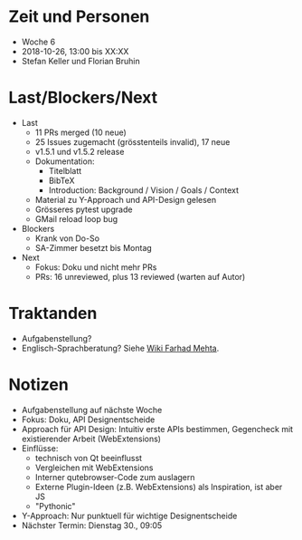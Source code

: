 # Zeit und Personen

- Woche 6
- 2018-10-26, 13:00 bis XX:XX
- Stefan Keller und Florian Bruhin

# Last/Blockers/Next

- Last
  - 11 PRs merged (10 neue)
  - 25 Issues zugemacht (grösstenteils invalid), 17 neue
  - v1.5.1 und v1.5.2 release
  - Dokumentation:
    - Titelblatt
    - BibTeX
    - Introduction: Background / Vision / Goals / Context
  - Material zu Y-Approach und API-Design gelesen
  - Grösseres pytest upgrade
  - GMail reload loop bug
- Blockers
  - Krank von Do-So
  - SA-Zimmer besetzt bis Montag
- Next
  - Fokus: Doku und nicht mehr PRs
  - PRs: 16 unreviewed, plus 13 reviewed (warten auf Autor)

# Traktanden

- Aufgabenstellung?
- Englisch-Sprachberatung? Siehe [Wiki Farhad Mehta](https://wiki.hsr.ch/FarhadMehta/wiki.cgi?ProjectInformation#16).

# Notizen

- Aufgabenstellung auf nächste Woche
- Fokus: Doku, API Designentscheide
- Approach für API Design: Intuitiv erste APIs bestimmen, Gegencheck mit existierender Arbeit (WebExtensions)
- Einflüsse:
  - technisch von Qt beeinflusst
  - Vergleichen mit WebExtensions
  - Interner qutebrowser-Code zum auslagern
  - Externe Plugin-Ideen (z.B. WebExtensions) als Inspiration, ist aber JS
  - "Pythonic"
- Y-Approach: Nur punktuell für wichtige Designentscheide
- Nächster Termin: Dienstag 30., 09:05
